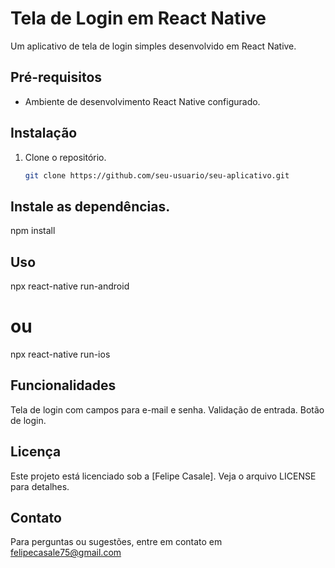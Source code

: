 # Tela de Login em React Native

Um aplicativo de tela de login simples desenvolvido em React Native.

## Pré-requisitos
- Ambiente de desenvolvimento React Native configurado.

## Instalação
1. Clone o repositório.
   ```bash
   git clone https://github.com/seu-usuario/seu-aplicativo.git

## Instale as dependências.
npm install

## Uso
npx react-native run-android
# ou
npx react-native run-ios

## Funcionalidades
Tela de login com campos para e-mail e senha.
Validação de entrada.
Botão de login.

## Licença
Este projeto está licenciado sob a [Felipe Casale]. Veja o arquivo LICENSE para detalhes.

## Contato
Para perguntas ou sugestões, entre em contato em felipecasale75@gmail.com
